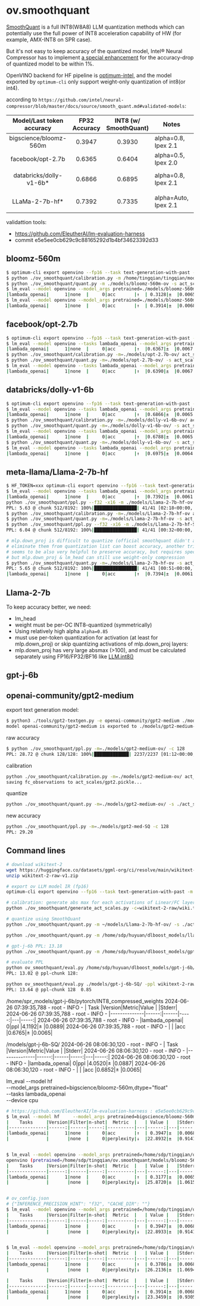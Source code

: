 # ov.smoothquant

[SmoothQuant](https://github.com/mit-han-lab/smoothquant) is a full INT8(W8A8) LLM quantization methods which can potentially use the full power of INT8 acceleration capability of HW (for example, AMX-INT8 on SPR case).

But it's not easy to keep accuracy of the quantized model, Intel® Neural Compressor has to implement [a special enhancement](https://github.com/intel/neural-compressor/blob/master/docs/source/smooth_quant.md#our-enhancement) for the accuracy-drop of quantized model to be within 1%.

OpenVINO backend for HF pipeline is [optimum-intel](https://github.com/huggingface/optimum-intel/), and the model exported by `optimum-cli` only support weight-only quantization of int8(or int4).

according to `https://github.com/intel/neural-compressor/blob/master/docs/source/smooth_quant.md#validated-models`:

| Model/Last token accuracy |  FP32 Accuracy   | INT8 (w/ SmoothQuant) | Notes | ours |
|:----------:|:------:|:------:|-----------------------------------| ------:|
| bigscience/bloomz-560m  | 0.3947 | 0.3930 | alpha=0.8, Ipex 2.1  | 0.3914 `-a 0.8 -skip lm_head` |
| facebook/opt-2.7b       | 0.6365 | 0.6404 | alpha=0.5, Ipex 2.0  | 0.6390 `-a 0.5 -skip lm_head` |
| databricks/dolly-v1-6b* | 0.6866 | 0.6895 | alpha=0.8, Ipex 2.1  | 0.6788(alpha=0.8) 0.6975(alpha=0.85) `-skip lm_head` |
| LLaMa-2-7b-hf*          | 0.7392 | 0.7335 | alpha=Auto, Ipex 2.1 | 0.7394 `-a 0.85 -skip_act to/Convert mlp.down_proj` |

validattion tools:
 - https://github.com/EleutherAI/lm-evaluation-harness
 - commit e5e5ee0cb629c9c88165292d1b4bf34623392d33

## bloomz-560m
```bash
$ optimum-cli export openvino --fp16 --task text-generation-with-past -m bigscience/bloomz-560m/ bloomz-560m-ov
$ python ./ov_smoothquant/calibration.py -m /home/tingqian/tingqian/models/bloomz-560m-ov act_scales/bloomz-560m.pickle
$ python ./ov_smoothquant/quant.py -m ./models/bloomz-560m-ov -s act_scales/bloomz-560m.pickle -o ./models/bloomz-560m-SQ -a 0.8 -skip lm_head
$ lm_eval --model openvino --model_args pretrained=./models/bloomz-560m-SQ --tasks lambada_openai
|lambada_openai|      1|none  |     0|acc       |↑  | 0.3128|±  |0.0065|
$ lm_eval --model openvino --model_args pretrained=./models/bloomz-560m-SQ,ov_config=ov_config.json --tasks lambada_openai
|lambada_openai|      1|none  |     0|acc       |↑  | 0.3914|±  |0.0068|
```

## facebook/opt-2.7b
```bash
$ optimum-cli export openvino --fp16 --task text-generation-with-past -m facebook/opt-2.7b ./models/opt-2.7b-ov
$ lm_eval --model openvino --tasks lambada_openai --model_args pretrained=./models/opt-2.7b-ov/,ov_config=ov_config.json
|lambada_openai|      1|none  |     0|acc       |↑  |0.6367|±  |0.0067|
$ python ./ov_smoothquant/calibration.py -m=./models/opt-2.7b-ov/ act_scales/opt-2.7b.pickle
$ python ./ov_smoothquant/quant.py -m=./models/opt-2.7b-ov/ -s act_scales/opt-2.7b.pickle -o ./models/opt-2.7b-SQ -a 0.5 -skip lm_head
$ lm_eval --model openvino --tasks lambada_openai --model_args pretrained=./models/opt-2.7b-SQ/,ov_config=ov_config.json
|lambada_openai|      1|none  |     0|acc       |↑  |0.6390|±  |0.0067|
```

## databricks/dolly-v1-6b
```bash
$ optimum-cli export openvino --fp16 --task text-generation-with-past -m databricks/dolly-v1-6b ./models/dolly-v1-6b-ov
$ lm_eval --model openvino --tasks lambada_openai --model_args pretrained=./models/dolly-v1-6b-ov,ov_config=ov_config.json
|lambada_openai|      1|none  |     0|acc       |↑  |0.6866|±  |0.0065|
$ python ./ov_smoothquant/calibration.py -m=./models/dolly-v1-6b-ov/ act_scales/dolly-v1-6b.pickle
$ python ./ov_smoothquant/quant.py -m=./models/dolly-v1-6b-ov/ -s act_scales/dolly-v1-6b.pickle  -o ./models/dolly-v1-6b-SQ -a 0.8 -skip lm_head
$ lm_eval --model openvino --tasks lambada_openai --model_args pretrained=./models/dolly-v1-6b-SQ,ov_config=ov_config.json
|lambada_openai|      1|none  |     0|acc       |↑  |0.6788|±  |0.0065| 
$ python ./ov_smoothquant/quant.py -m=./models/dolly-v1-6b-ov/ -s act_scales/dolly-v1-6b.pickle  -o ./models/dolly-v1-6b-SQ -a 0.85 -skip lm_head
$ lm_eval --model openvino --tasks lambada_openai --model_args pretrained=./models/dolly-v1-6b-SQ,ov_config=ov_config.json
|lambada_openai|      1|none  |     0|acc       |↑  |0.6975|±  |0.0064|
```

## meta-llama/Llama-2-7b-hf
```bash
$ HF_TOKEN=xxx optimum-cli export openvino --fp16 --task text-generation-with-past -m meta-llama/Llama-2-7b-hf ./models/Llama-2-7b-hf-ov
$ lm_eval --model openvino --tasks lambada_openai --model_args pretrained=./models/Llama-2-7b-hf-ov,ov_config=ov_config.json
|lambada_openai|      1|none  |     0|acc       |↑  |0.7392|±  |0.0061|
python ./ov_smoothquant/ppl.py --f32 -x16 -m ./models/Llama-2-7b-hf-ov
PPL: 5.63 @ chunk 512/8192: 100%|████████████████| 41/41 [02:18<00:00,  3.38s/it]
$ python ./ov_smoothquant/calibration.py -m=./models/Llama-2-7b-hf-ov act_scales/Llama-2-7b-hf.pickle
$ python ./ov_smoothquant/quant.py -m=./models/Llama-2-7b-hf-ov -s act_scales/Llama-2-7b-hf.pickle  -o ./models/Llama-2-7b-hf-SQ -a 0.85 -skip to/Convert
$ python ./ov_smoothquant/ppl.py --f32 -x16 -m ./models/Llama-2-7b-hf-SQ
PPL: 6.04 @ chunk 512/8192: 100%|████████████████| 41/41 [00:32<00:00,  1.27it/s]

# mlp.down_proj is difficult to quantize (official smoothquant didn't apply smooth-quant to them at all before quantization, I don't know why),
# eliminate them from quantization list can boost accuracy, another tricky thing is per-token dynamic quantization of activations of down_proj
# seems to be also very helpful to preserve accuracy, but requires special kernels
# but mlp.down_proj & lm_head can still use weight-only compression
$ python ./ov_smoothquant/quant.py -m=./models/Llama-2-7b-hf-ov -s act_scales/Llama-2-7b-hf.pickle  -o ./models/Llama-2-7b-hf-SQ -a 0.85 -skip_act to/Convert mlp.down_proj
PPL: 5.65 @ chunk 512/8192: 100%|████████████████| 41/41 [00:51<00:00,  1.25s/it]
|lambada_openai|      1|none  |     0|acc       |↑  |0.7394|±  |0.0061|
```

## Llama-2-7b
To keep accuracy better, we need:
 - lm_head
 - weight must be per-OC INT8-quantized (symmetrically)
 - Using relatively high alpha `alpha=0.85`
 - must use per-token quantization for activation (at least for mlp.down_proj)
   or skip quantizing activations of mlp.down_proj layers:
 - mlp.down_proj has very large absmax (>100), and must be calculated separately using FP16/FP32/BF16 like [LLM.int8()](https://arxiv.org/abs/2208.07339)

## gpt-j-6b

## openai-community/gpt2-medium

export text generation model:
```bash
$ python3 ./tools/gpt2-textgen.py -e openai-community/gpt2-medium ./models/gpt2-medium-ov
model openai-community/gpt2-medium is exported to ./models/gpt2-medium-ov
```

raw accuracy
```bash
$ python ./ov_smoothquant/ppl.py -m=./models/gpt2-medium-ov/ -c 128
PPL: 28.72 @ chunk 128/128: 100%|█████████████| 2237/2237 [01:12<00:00, 30.97it/s]
```

calibration
```bash
python ./ov_smoothquant/calibration.py -m=./models/gpt2-medium-ov/ act_scales/gpt2.pickle
saving fc_observations to act_scales/gpt2.pickle...
```

quantize
```bash
python ./ov_smoothquant/quant.py -m=./models/gpt2-medium-ov/ -s ./act_scales/gpt2.pickle -o ./models/gpt2-med-SQ -a 0.6 -othr 100 -ppl ./wikitext-2-raw/wiki.test.raw
```

new accuracy
```bash
python ./ov_smoothquant/ppl.py -m=./models/gpt2-med-SQ -c 128
PPL: 29.20
```

## Command lines

```bash
# download wikitext-2
wget https://huggingface.co/datasets/ggml-org/ci/resolve/main/wikitext-2-raw-v1.zip
unzip wikitext-2-raw-v1.zip

# export ov LLM model IR (fp16)
optimum-cli export openvino --fp16 --task text-generation-with-past -m ./meta-llama/Llama-2-7b-hf/ Llama-2-7b-hf-ov

# calibration: generate abs max for each activations of Linear/FC layer
python ./ov_smoothquant/generate_act_scales.py -c=wikitext-2-raw/wiki.test.raw -m ~/models/Llama-2-7b-hf-ov/ -s 128 ./act_scales/Llama-2-7b-hf.pickle

# quantize using SmoothQuant
python ./ov_smoothquant/quant.py -m ~/models/Llama-2-7b-hf-ov/ -s ./act_scales/Llama-2-7b-hf.pickle -o ./models/Llama-2-7b-hf-SQ

python ./ov_smoothquant/quant.py -m /home/sdp/huyuan/dlboost_models/llama-2-7b-chat/pytorch/FP32/ -s ./act_scales/Llama-2-7b-hf.pickle -o ./models/Llama-2-7b-hf-SQ

# gpt-j-6b PPL: 13.18
python ./ov_smoothquant/quant.py -m /home/sdp/huyuan/dlboost_models/gpt-j-6b/pytorch/FP32/ -s ./act_scales/gpt-j-6b.pickle -o ./models/gpt-j-6b-SQ -a 0.85 --skip h.2.mlp.fc_out

# evaluate PPL
python ov_smoothquant/eval.py /home/sdp/huyuan/dlboost_models/gpt-j-6b/pytorch/FP32/ -ppl wikitext-2-raw/wiki.test.raw -c 128
PPL: 13.02 @ ppl-chunk 128: 

python ov_smoothquant/eval.py ./models/gpt-j-6b-SQ/ -ppl wikitext-2-raw/wiki.test.raw -c 128
PPL: 13.64 @ ppl-chunk 128  0.85

```


/home/spr_models/gpt-j-6b/pytorch/INT8_compressed_weights
2024-06-26 07:39:35,788 - root - INFO - |     Task     |Version|Metric|Value |   |Stderr|
2024-06-26 07:39:35,788 - root - INFO - |--------------|------:|------|-----:|---|-----:|
2024-06-26 07:39:35,788 - root - INFO - |lambada_openai|      0|ppl   |4.1192|±  |0.0889|
2024-06-26 07:39:35,788 - root - INFO - |              |       |acc   |0.6765|±  |0.0065|

/models/gpt-j-6b-SQ/
2024-06-26 08:06:30,120 - root - INFO - |     Task     |Version|Metric|Value |   |Stderr|
2024-06-26 08:06:30,120 - root - INFO - |--------------|------:|------|-----:|---|-----:|
2024-06-26 08:06:30,120 - root - INFO - |lambada_openai|      0|ppl   |4.0520|±  |0.0887|
2024-06-26 08:06:30,120 - root - INFO - |              |       |acc   |0.6852|±  |0.0065|



lm_eval --model hf \
    --model_args pretrained=bigscience/bloomz-560m,dtype="float" \
    --tasks lambada_openai \
    --device cpu


```bash
# https://github.com/EleutherAI/lm-evaluation-harness : e5e5ee0cb629c9c88165292d1b4bf34623392d33
$ lm_eval --model hf     --model_args pretrained=bigscience/bloomz-560m,dtype="float"     --tasks lambada_openai     --device cpu
|    Tasks     |Version|Filter|n-shot|  Metric  |   | Value |   |Stderr|
|--------------|------:|------|-----:|----------|---|------:|---|-----:|
|lambada_openai|      1|none  |     0|acc       |↑  | 0.3947|±  |0.0068|
|              |       |none  |     0|perplexity|↓  |22.8932|±  |0.9141|


$ lm_eval --model openvino --model_args pretrained=/home/sdp/tingqian/ov.smoothquant/models/bloomz-560m-ov --tasks lambada_openai --device cpu
openvino (pretrained=/home/sdp/tingqian/ov.smoothquant/models/bloomz-560m-ov), gen_kwargs: (None), limit: None, num_fewshot: None, batch_size: 1
|    Tasks     |Version|Filter|n-shot|  Metric  |   | Value |   |Stderr|
|--------------|------:|------|-----:|----------|---|------:|---|-----:|
|lambada_openai|      1|none  |     0|acc       |↑  | 0.3177|±  |0.0065|
|              |       |none  |     0|perplexity|↓  |25.8720|±  |1.0615|


# ov_config.json
# {"INFERENCE_PRECISION_HINT": "f32", "CACHE_DIR": ""}
$ lm_eval --model openvino --model_args pretrained=/home/sdp/tingqian/ov.smoothquant/models/bloomz-560m-ov,ov_config=ov_config.json --tasks lambada_openai --device cpu
|    Tasks     |Version|Filter|n-shot|  Metric  |   | Value |   |Stderr|
|--------------|------:|------|-----:|----------|---|------:|---|-----:|
|lambada_openai|      1|none  |     0|acc       |↑  | 0.3947|±  |0.0068|
|              |       |none  |     0|perplexity|↓  |22.8933|±  |0.9141|


$ lm_eval --model openvino --model_args pretrained=/home/sdp/tingqian/ov.smoothquant/models/bloomz-560m-SQ,ov_config=ov_config.json --tasks lambada_openai --device cpu
|    Tasks     |Version|Filter|n-shot|  Metric  |   | Value |   |Stderr|
|--------------|------:|------|-----:|----------|---|------:|---|-----:|
|lambada_openai|      1|none  |     0|acc       |↑  | 0.3786|±  |0.0068|
|              |       |none  |     0|perplexity|↓  |26.2136|±  |1.0694|

|    Tasks     |Version|Filter|n-shot|  Metric  |   | Value |   |Stderr|
|--------------|------:|------|-----:|----------|---|------:|---|-----:|
|lambada_openai|      1|none  |     0|acc       |↑  | 0.3914|±  |0.0068|
|              |       |none  |     0|perplexity|↓  |23.3459|±  |0.9305|
```